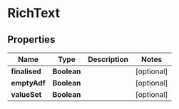 

# RichText


## Properties

Name | Type | Description | Notes
------------ | ------------- | ------------- | -------------
**finalised** | **Boolean** |  |  [optional]
**emptyAdf** | **Boolean** |  |  [optional]
**valueSet** | **Boolean** |  |  [optional]



